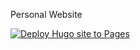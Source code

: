 Personal Website 

[![Deploy Hugo site to Pages](https://github.com/bibymaths/bibymaths.github.io/actions/workflows/hugo.yaml/badge.svg)](https://github.com/bibymaths/bibymaths.github.io/actions/workflows/hugo.yaml)
